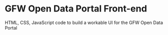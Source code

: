 # GFW Open Data Portal Front-end 
HTML, CSS, JavaScript code to build a workable UI for the GFW Open Data Portal
